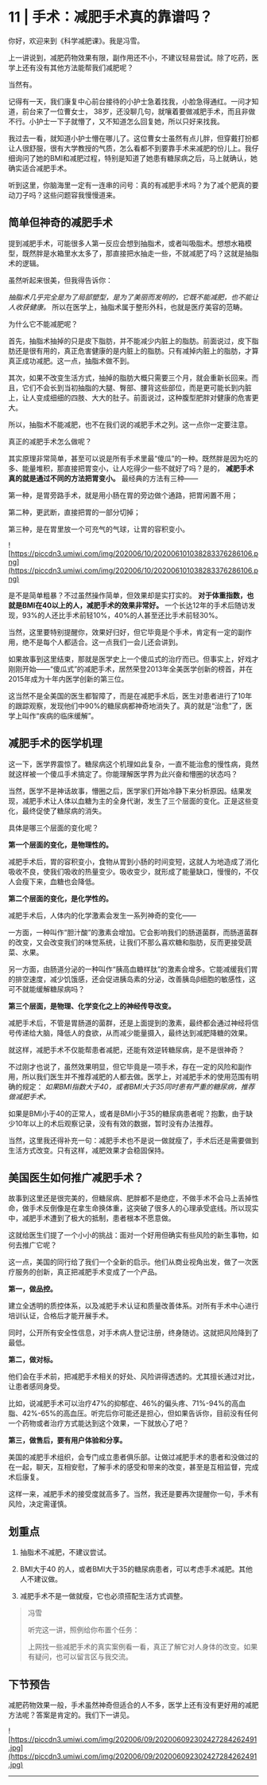 # 11 | 手术：减肥手术真的靠谱吗？

你好，欢迎来到《科学减肥课》。我是冯雪。

上一讲说到，减肥药物效果有限，副作用还不小，不建议轻易尝试。除了吃药，医学上还有没有其他方法能帮我们减肥呢？

当然有。

记得有一天，我们康复中心前台接待的小护士急着找我，小脸急得通红。一问才知道，前台来了一位曹女士， 38岁，还没聊几句，就嚷着要做减肥手术，而且非做不行。小护士一下子就懵了，又不知道怎么回复她，所以只好来找我。

我过去一看，就知道小护士懵在哪儿了。这位曹女士虽然有点儿胖，但穿戴打扮都让人很舒服，很有大学教授的气质，怎么看都不到要靠手术来减肥的份儿上。我仔细询问了她的BMI和减肥过程，特别是知道了她患有糖尿病之后，马上就确认，她确实适合减肥手术。

听到这里，你脑海里一定有一连串的问号：真的有减肥手术吗？为了减个肥真的要动刀子吗？这些问题容我慢慢道来。

## 简单但神奇的减肥手术

提到减肥手术，可能很多人第一反应会想到抽脂术，或者叫吸脂术。想想水箱模型，既然胖是水箱里水太多了，那直接把水抽走一些，不就减肥了吗？这就是抽脂术的逻辑。

虽然听起来很美，但我得告诉你：

 *抽脂术几乎完全是为了局部塑型，是为了美丽而发明的，它既不能减肥，也不能让人收获健康。* 所以在医学上，抽脂术属于整形外科，也就是医疗美容的范畴。

为什么它不能减肥呢？

首先，抽脂术抽掉的只是皮下脂肪，并不能减少内脏上的脂肪。前面说过，皮下脂肪还是很有用的，真正危害健康的是内脏上的脂肪。只有减掉内脏上的脂肪，才算真正成功减肥。这一点，抽脂术做不到。

其次，如果不改变生活方式，抽掉的脂肪大概只需要三个月，就会重新长回来。而且，它们不会长到当初抽脂的大腿、臀部、腰背这些部位，而是更可能长到内脏上，让人变成细细的四肢、大大的肚子。前面说过，这种腹型肥胖对健康的危害更大。

所以，抽脂术不能减肥，也不在我们说的减肥手术之列。这一点你一定要注意。

真正的减肥手术怎么做呢？

其实原理非常简单，甚至可以说是所有手术里最“傻瓜”的一种。既然胖是因为吃的多、能量堆积，那直接把胃变小，让人吃得少一些不就好了吗？是的， **减肥手术真的就是通过不同的方法把胃变小。** 最经典的方法有三种——

第一种，是胃旁路手术，就是用小肠在胃的旁边做个通路，把胃闲置不用；

第二种，更武断，直接把胃的一部分切掉；

第三种，是在胃里放一个可充气的气球，让胃的容积变小。

![https://piccdn3.umiwi.com/img/202006/10/202006101038283376286106.png](https://piccdn3.umiwi.com/img/202006/10/202006101038283376286106.png)

是不是简单粗暴？不过虽然操作简单，但效果却是实打实的。 **对于体重指数，也就是BMI在40以上的人，减肥手术的效果非常好。** 一个长达12年的手术后随访发现，93%的人还比手术前轻10%，40%的人甚至还比手术前轻30%。

当然，这里要特别提醒你，效果好归好，但它毕竟是个手术，肯定有一定的副作用，绝不是每个人都适合。这一点我们一会儿还会讲到。

如果故事到这里结束，那就是医学史上一个傻瓜式的治疗而已。但事实上，好戏才刚刚开始——“傻瓜式”的减肥手术，居然荣登2013年全美医学创新的榜首，并在2015年成为十年内医学创新的第三位。

这当然不是全美国的医生都智障了，而是在减肥手术后，医生对患者进行了10年的跟踪观察，发现他们中90%的糖尿病都神奇地消失了。真的就是“治愈”了，医学上叫作“疾病的临床缓解”。

## 减肥手术的医学机理

这一下，医学界震惊了。糖尿病这个机理如此复杂，一直不能治愈的慢性病，竟然就这样被一个傻瓜手术搞定了。你能理解医学界为此兴奋和懵圈的状态吗？

当然，医学不是神话故事，懵圈之后，医学家们开始冷静下来分析原因。结果发现，减肥手术让人体以血糖为主的全身代谢，发生了三个层面的变化。正是这些变化，最终促使了糖尿病的消失。

具体是哪三个层面的变化呢？

 **第一个层面的变化，是物理性的。**

减肥手术后，胃的容积变小，食物从胃到小肠的时间变短，这就人为地造成了消化吸收不良，使我们吸收的热量变少。吸收变少，就形成了能量缺口，慢慢的，不仅人会瘦下来，血糖也会降低。

 **第二个层面的变化，是化学性的。**

减肥手术后，人体内的化学激素会发生一系列神奇的变化——

一方面，一种叫作“胆汁酸”的激素会增加。它会影响我们的肠道菌群，而肠道菌群的改变，又会改变我们的味觉系统，让我们不那么喜欢糖和脂肪，反而更接受蔬菜、水果。

另一方面，由肠道分泌的一种叫作“胰高血糖样肽”的激素会增多。它能减缓我们胃的排空速度，减少饥饿感，还会促进胰岛素的分泌，改善胰岛β细胞的敏感性，这可不就能缓解糖尿病吗？

 **第三个层面，是物理、化学变化之上的神经传导改变。**

减肥手术后，不管是胃肠道的菌群，还是上面提到的激素，最终都会通过神经将信号传递给大脑，降低人的食欲，从而减少能量摄入，最终达到减肥降糖的效果。

就这样，减肥手术不仅能帮患者减肥，还能有效逆转糖尿病，是不是很神奇？

不过刚才也说了，虽然效果明显，但它毕竟是一项手术，存在一定的风险和副作用，所以我们医生并不推荐减肥的人都去做。医学上，对减肥手术的使用范围有明确的规定： *如果BMI指数大于40，或者BMI大于35同时患有严重的糖尿病，推荐做减肥手术。*

如果是BMI小于40的正常人，或者是BMI小于35的糖尿病患者呢？抱歉，由于缺少10年以上的术后观察记录，没有有效的数据，暂时没有办法推荐。

当然，这里我还得补充一句：减肥手术也不是说一做就瘦了，手术后还是需要做到生活方式改变。只有这样，减肥效果才会稳固保持。

## 美国医生如何推广减肥手术？

故事到这里还是很完美的，但糖尿病、肥胖都不是绝症，不做手术不会马上丢掉性命，做手术反倒像是在拿生命换体重，这突破了很多人的心理承受底线。所以现实中，减肥手术遭到了极大的抵制，患者根本不愿意做。

这就给医生们提了一个小小的挑战：面对一个好用但确实有些风险的新生事物，如何去推广它呢？

这一点，美国的同行给了我们一个全新的启示。他们从商业视角出发，做了一次医疗服务的创新，真正把减肥手术变成了一个产品。

 **第一，做品控。**

建立全透明的质控体系，以及减肥手术认证和质量改善体系。对所有手术中心进行培训认证，合格后才能开展手术。

同时，公开所有安全性信息，对手术病人登记注册，终身随访。这就把风险降到了最低。

 **第二，做对标。**

他们会在手术前，把减肥手术相关的好处、风险讲得透透的。尤其擅长通过对比，让患者感同身受。

比如，说减肥手术可以治疗47%的抑郁症、46%的偏头疼、71%-94%的高血脂、42%-65%的高血压。听完后你可能还是担心，但如果告诉你，目前没有任何一个药物或者治疗方式能达到这个效果，一下就放心了吧？

 **第三，做售后，要有用户体验和分享。**

美国的减肥手术组织，会专门成立患者俱乐部。让做过减肥手术的患者和没做过的在一起，聊天，互相安慰，了解手术的感受和带来的改变，甚至是互相监督，完成术后康复。

这样一来，减肥手术的接受度就高多了。当然，我还是要再次提醒你一句，手术有风险，决定需谨慎。

## 划重点

1. 抽脂术不减肥，不建议尝试。

2. BMI大于40 的人，或者BMI大于35的糖尿病患者，可以考虑手术减肥。其他人不建议做。

3. 减肥手术不是一做就瘦，它也必须搭配生活方式调整。


> 冯雪
> 
> 听完这一讲，照例给你布置个任务：
> 
> 上网找一些减肥手术的真实案例看一看，真正了解它对人身体的改变。如果有疑问，也可以留言区与我交流。

## 下节预告

减肥药物效果一般，手术虽然神奇但适合的人不多，医学上还有没有更好用的减肥方法呢？答案是肯定的。我们下一讲见。

![https://piccdn3.umiwi.com/img/202006/09/202006092302427284262491.jpg](https://piccdn3.umiwi.com/img/202006/09/202006092302427284262491.jpg)

---

